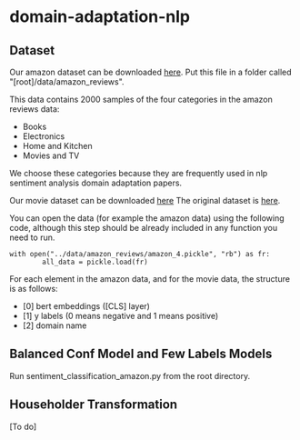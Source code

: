 # domain-adaptation-nlp

## Dataset
Our amazon dataset can be downloaded [here](https://drive.google.com/file/d/1zq_ltCCvozTCrdGReCefkhgZR-ueszda/view?usp=sharing).
Put this file in a folder called "[root]/data/amazon_reviews".

This data contains 2000 samples of the four categories in the amazon reviews data:
* Books
* Electronics
* Home and Kitchen
* Movies and TV



We choose these categories because they are frequently used in nlp sentiment analysis domain adaptation papers.

Our movie dataset can be downloaded [here](https://drive.google.com/file/d/199vK4As0u8MR6_BVXkNqRS2wXcBgA5Jo/view?usp=sharing)
The original dataset is [here](https://ai.stanford.edu/~amaas/data/sentiment/).

You can open the data (for example the amazon data) using the following code, 
although this step should be already included in any function you need to run.

```
with open("../data/amazon_reviews/amazon_4.pickle", "rb") as fr:
        all_data = pickle.load(fr)
```

For each element in the amazon data, and for the movie data, the structure is as follows:
* [0] bert embeddings ([CLS] layer)
* [1] y labels (0 means negative and 1 means positive)
* [2] domain name


## Balanced Conf Model and Few Labels Models
Run sentiment_classification_amazon.py from the root directory.

## Householder Transformation
[To do]

